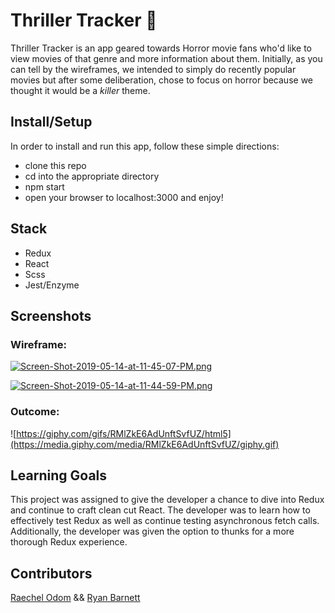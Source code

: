 # Thriller Tracker 🔪

Thriller Tracker is an app geared towards Horror movie fans who'd like to view movies of that genre and more information about them. Initially, as you can tell by the wireframes, we intended to simply do recently popular movies but after some deliberation, chose to focus on horror because we thought it would be a *killer* theme.

## Install/Setup
In order to install and run this app, follow these simple directions:
 - clone this repo
 - cd into the appropriate directory
 - npm start
 - open your browser to localhost:3000 and enjoy!
 
 ## Stack
  - Redux
  - React
  - Scss
  - Jest/Enzyme

## Screenshots

### Wireframe:

[![Screen-Shot-2019-05-14-at-11-45-07-PM.png](https://i.postimg.cc/brNdd7N3/Screen-Shot-2019-05-14-at-11-45-07-PM.png)](https://postimg.cc/DJH7MYGX)

[![Screen-Shot-2019-05-14-at-11-44-59-PM.png](https://i.postimg.cc/05cbhyc3/Screen-Shot-2019-05-14-at-11-44-59-PM.png)](https://postimg.cc/PNvXwTGz)

### Outcome:

![https://giphy.com/gifs/RMlZkE6AdUnftSvfUZ/html5](https://media.giphy.com/media/RMlZkE6AdUnftSvfUZ/giphy.gif)


## Learning Goals
This project was assigned to give the developer a chance to dive into Redux and continue to craft clean cut React. The developer was to learn how to effectively test Redux as well as continue testing asynchronous fetch calls. Additionally, the developer was given the option to thunks for a more thorough Redux experience.

## Contributors
[Raechel Odom](https://github.com/raechelo) &&  [Ryan Barnett](https://github.com/RyanDBarnett)
